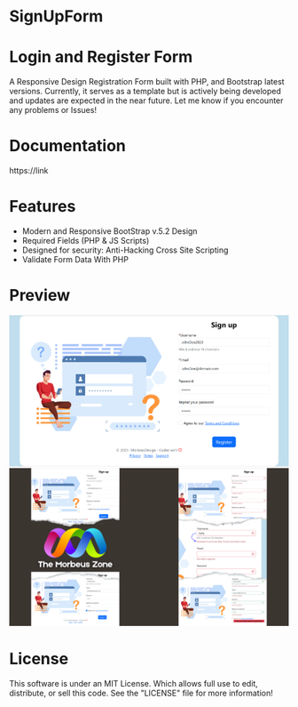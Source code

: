# SignUpForm

Login and Register Form
====================================

A Responsive Design Registration Form built with PHP, and Bootstrap latest versions.
Currently, it serves as a template but is actively being developed and updates are expected in the near future.
Let me know if you encounter any problems or Issues!

Documentation
===============
https://link

Features
===============
* Modern and Responsive BootStrap v.5.2 Design
* Required Fields (PHP & JS Scripts)
* Designed for security: Anti-Hacking Cross Site Scripting
* Validate Form Data With PHP 



Preview
========
<img src = 'https://github.com/MorbeusDesign/SignUpForm/blob/master/image/SignUpForm.PNG' alt = 'SignUpForm' />

<img src = 'https://github.com/MorbeusDesign/SignUpForm/blob/master/image/SignUpForm_.PNG' alt = 'SignUpFormCollage' />


License
==========
This software is under an MIT License. Which allows full use to edit, distribute, or sell this code.
See the "LICENSE" file for more information!
